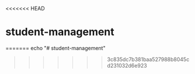 <<<<<<< HEAD
# student-management
=======
echo "# student-management"
>>>>>>> 3c835dc7b381baa527988b8045cd231032d6e923
